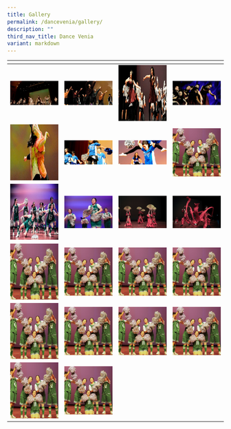 ```yaml
---
title: Gallery
permalink: /dancevenia/gallery/
description: ""
third_nav_title: Dance Venia
variant: markdown
---
```

<table>
<thead>
  <tr>
    <th style="width:200px"></th>
    <th style="width:200px"></th>
    <th style="width:200px"></th>
		<th style="width:200px"></th>
  </tr>
</thead>
<tbody>
  <tr>
    <td style="text-align:center"><a href="/images/dancevenia%201.jpeg"> <img src="/images/dancevenia%201.jpeg" style="width:200px"></a></td>
    <td style="text-align:center"><a href="/images/dancevenia%202.jpeg"> <img src="/images/dancevenia%202.jpeg" style="width:200px"></a></td>
    <td style="text-align:center"><a href="/images/dancevenia%203.jpeg"> <img src="/images/dancevenia%203.jpeg" style="width:200px; height: 130px"></a></td>
    <td style="text-align:center"><a href="/images/dancevenia%204.jpeg"> <img src="/images/dancevenia%204.jpeg" style="width:200px"></a></td>
  </tr>
   <tr>
    <td style="text-align:center"><a href="/images/dancevenia%205.jpeg"> <img src="/images/dancevenia%205.jpeg" style="width:200px; height: 130px"></a></td>
    <td style="text-align:center"><a href="/images/dancevenia%206.jpeg"> <img src="/images/dancevenia%206.jpeg" style="width:200px"></a></td>
    <td style="text-align:center"><a href="/images/dancevenia%207.jpeg"> <img src="/images/dancevenia%207.jpeg" style="width:200px"></a></td>
		   <td style="text-align:center"><a href="/images/Diance%20Venia/DV6.jpg"> <img src="/images/Diance%20Venia/DV6.jpg" style="width:200px"></a></td>
  </tr>
	 <tr>
    <td style="text-align:center"><a href="/images/Diance%20Venia/0O6A5384___Copy___Copy___Copy.jpg"> <img src="/images/Diance%20Venia/0O6A5384___Copy___Copy___Copy.jpg" style="width:200px; height: 130px"></a></td>
    <td style="text-align:center"><a href="/images/Diance%20Venia/0O6A5386___Copy___Copy___Copy.jpg"> <img src="/images/Diance%20Venia/0O6A5386___Copy___Copy___Copy.jpg" style="width:200px"></a></td>
    <td style="text-align:center"><a href="/images/Diance%20Venia/0O6A5440___Copy.jpg"> <img src="/images/Diance%20Venia/0O6A5440___Copy.jpg" style="width:200px"></a></td>
		   <td style="text-align:center"><a href="/images/Diance%20Venia/0O6A5438___Copy.jpg"> <img src="/images/Diance%20Venia/0O6A5438___Copy.jpg" style="width:200px"></a></td>
  </tr>
	 <tr>
    <td style="text-align:center"><a href="/images/Diance%20Venia/DV6.jpg"> <img src="/images/Diance%20Venia/DV6.jpg" style="width:200px; height: 130px"></a></td>
    <td style="text-align:center"><a href="/images/Diance%20Venia/DV6.jpg"> <img src="/images/Diance%20Venia/DV6.jpg" style="width:200px"></a></td>
    <td style="text-align:center"><a href="/images/Diance%20Venia/DV6.jpg"> <img src="/images/Diance%20Venia/DV6.jpg" style="width:200px"></a></td>
		   <td style="text-align:center"><a href="/images/Diance%20Venia/DV6.jpg"> <img src="/images/Diance%20Venia/DV6.jpg" style="width:200px"></a></td>
  </tr>
	 <tr>
    <td style="text-align:center"><a href="/images/Diance%20Venia/DV6.jpg"> <img src="/images/Diance%20Venia/DV6.jpg" style="width:200px; height: 130px"></a></td>
    <td style="text-align:center"><a href="/images/Diance%20Venia/DV6.jpg"> <img src="/images/Diance%20Venia/DV6.jpg" style="width:200px"></a></td>
    <td style="text-align:center"><a href="/images/Diance%20Venia/DV6.jpg"> <img src="/images/Diance%20Venia/DV6.jpg" style="width:200px"></a></td>
		   <td style="text-align:center"><a href="/images/Diance%20Venia/DV6.jpg"> <img src="/images/Diance%20Venia/DV6.jpg" style="width:200px"></a></td>
  </tr>
	 <tr>
    <td style="text-align:center"><a href="/images/Diance%20Venia/DV6.jpg"> <img src="/images/Diance%20Venia/DV6.jpg" style="width:200px; height: 130px"></a></td>
    <td style="text-align:center"><a href="/images/Diance%20Venia/DV6.jpg"> <img src="/images/Diance%20Venia/DV6.jpg" style="width:200px"></a></td>
		   
  </tr>
</tbody>
</table>


